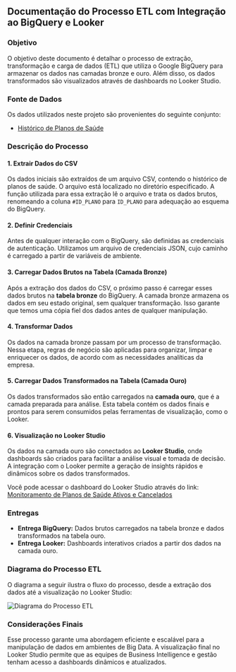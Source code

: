 ## Documentação do Processo ETL com Integração ao BigQuery e Looker

### Objetivo
O objetivo deste documento é detalhar o processo de extração, transformação e carga de dados (ETL) que utiliza o Google BigQuery para armazenar os dados nas camadas bronze e ouro. Além disso, os dados transformados são visualizados através de dashboards no Looker Studio.

### Fonte de Dados
Os dados utilizados neste projeto são provenientes do seguinte conjunto:
- [Histórico de Planos de Saúde](https://dados.gov.br/dados/conjuntos-dados/historico-de-planos-de-saude)

### Descrição do Processo

#### 1. Extrair Dados do CSV
Os dados iniciais são extraídos de um arquivo CSV, contendo o histórico de planos de saúde. O arquivo está localizado no diretório especificado. A função utilizada para essa extração lê o arquivo e trata os dados brutos, renomeando a coluna `#ID_PLANO` para `ID_PLANO` para adequação ao esquema do BigQuery.

#### 2. Definir Credenciais
Antes de qualquer interação com o BigQuery, são definidas as credenciais de autenticação. Utilizamos um arquivo de credenciais JSON, cujo caminho é carregado a partir de variáveis de ambiente.

#### 3. Carregar Dados Brutos na Tabela (Camada Bronze)
Após a extração dos dados do CSV, o próximo passo é carregar esses dados brutos na **tabela bronze** do BigQuery. A camada bronze armazena os dados em seu estado original, sem qualquer transformação. Isso garante que temos uma cópia fiel dos dados antes de qualquer manipulação.

#### 4. Transformar Dados
Os dados na camada bronze passam por um processo de transformação. Nessa etapa, regras de negócio são aplicadas para organizar, limpar e enriquecer os dados, de acordo com as necessidades analíticas da empresa.

#### 5. Carregar Dados Transformados na Tabela (Camada Ouro)
Os dados transformados são então carregados na **camada ouro**, que é a camada preparada para análise. Esta tabela contém os dados finais e prontos para serem consumidos pelas ferramentas de visualização, como o Looker.

#### 6. Visualização no Looker Studio
Os dados na camada ouro são conectados ao **Looker Studio**, onde dashboards são criados para facilitar a análise visual e tomada de decisão. A integração com o Looker permite a geração de insights rápidos e dinâmicos sobre os dados transformados.

Você pode acessar o dashboard do Looker Studio através do link:
[Monitoramento de Planos de Saúde Ativos e Cancelados
](https://lookerstudio.google.com/u/1/reporting/3803c230-4673-46ab-87b4-427befd47fa1/page/ci7GE)

### Entregas
- **Entrega BigQuery:** Dados brutos carregados na tabela bronze e dados transformados na tabela ouro.
- **Entrega Looker:** Dashboards interativos criados a partir dos dados na camada ouro.

### Diagrama do Processo ETL
O diagrama a seguir ilustra o fluxo do processo, desde a extração dos dados até a visualização no Looker Studio:

![Diagrama do Processo ETL](https://raw.githubusercontent.com/SEU_USUARIO/SEU_REPOSITORIO/main/imagens/processo.png)


### Considerações Finais
Esse processo garante uma abordagem eficiente e escalável para a manipulação de dados em ambientes de Big Data. A visualização final no Looker Studio permite que as equipes de Business Intelligence e gestão tenham acesso a dashboards dinâmicos e atualizados.
